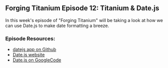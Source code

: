 ## Forging Titanium Episode 12: Titanium & Date.js

In this week's episode of "Forging Titanium" will be taking a look at how we can use Date.js to make date formatting a breeze. 

### Episode Resources:

* [datejs app on Github](https://github.com/appcelerator-developer-relations/Forging-Titanium/tree/master/ep-012/datejs)
* [Date.js website](http://www.datejs.com/)
* [Date.js on GoogleCode](http://code.google.com/p/datejs/)
